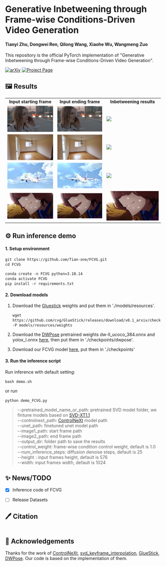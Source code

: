 # Generative Inbetweening through Frame-wise Conditions-Driven Video Generation
#### Tianyi Zhu,  Dongwei Ren, Qilong Wang, Xiaohe Wu, Wangmeng Zuo
This repository is the official PyTorch implementation of "Generative Inbetweening through Frame-wise Conditions-Driven Video Generation".

[![arXiv](https://img.shields.io/badge/arXiv-2412.xxxx-b31b1b.svg)]()
[![Project Page](https://img.shields.io/badge/Project-Website-green)](https://fcvg-inbetween.github.io/)

## 🖼️ Results

<table class="center">
    <tr style="font-weight: bolder;text-align:center;">
        <td>Input starting frame</td>
        <td>Input ending frame</td>
        <td>Inbetweening results</td>
    </tr>
  <tr>
  <td>
    <img src=example/real/003/00.png width="250">
  </td>
  <td>
    <img src=example/real/003/24.png width="250">
  </td>
  <td>
    <img src=example/real/003/out.gif width="250">
  </td>
  </tr>
  <tr>
  <td>
    <img src=example/real/002/00.png width="250">
  </td>
  <td>
    <img src=example/real/002/24.png width="250">
  </td>
  <td>
    <img src=example/real/002/out.gif width="250">
  </td>
  </tr>
  <tr>
  <td>
    <img src=example/animation/003/00.jpg width="250">
  </td>
  <td>
    <img src=example/animation/003/24.jpg width="250">
  </td>
  <td>
    <img src=example/animation/003/out.gif width="250">
  </td>
  </tr> 
  <tr>
  <td>
    <img src=example/animation/002/00.png width="250">
  </td>
  <td>
    <img src=example/animation/002/24.png width="250">
  </td>
  <td>
    <img src=example/animation/002/out.gif width="250">
  </td>
  </tr> 
</table>



## ⚙️ Run inference demo
#### 1. Setup environment

```shell
git clone https://github.com/Tian-one/FCVG.git
cd FCVG
```

```
conda create -n FCVG python=3.10.14
conda activate FCVG
pip install -r requirements.txt
```

#### 2. Download models

1. Download the [Gluestick](https://github.com/cvg/GlueStick) weights and put them in './models/resources'.

   ```
   wget https://github.com/cvg/GlueStick/releases/download/v0.1_arxiv/checkpoint_GlueStick_MD.tar -P models/resources/weights
   ```

2. Download the  [DWPose](https://github.com/IDEA-Research/DWPose) pretrained weights dw-ll_ucoco_384.onnx and yolox_l.onnx [here](https://drive.google.com/drive/folders/1Ftv-jR4R8VtnOyy38EVLRa0yLz0-BnUY?usp=sharing), then put them in './checkpoints/dwpose'. 

3. Download our FCVG model [here](https://drive.google.com/drive/folders/1qIvr9WO8qk3NUdztxweTmexfkHt8oRDB?usp=sharing), put them in './checkpoints'

#### 3. Run the inference script

Run inference with default setting:

``` shell
bash demo.sh
```

or run

```
python demo_FCVG.py 
```

>   --pretrained_model_name_or_path: pretrained SVD model folder, we fintune models based on [SVD-XT1.1](https://huggingface.co/stabilityai/stable-video-diffusion-img2vid-xt-1-1)\
>   --controlnext_path:  [ControlNeXt](https://github.com/dvlab-research/ControlNeXt) model path\
>   --unet_path: finetuned unet model path\
>   --image1_path: start frame path\
>   --image2_path: end frame path\
>   --output_dir: folder path to save the results\
>   --control_weight: frame-wise condition control weight, default is 1.0\
>   --num_inference_steps: diffusion denoise steps, default is 25\
>   --height : input frames height, default is 576\
>   --width: input frames width, default is 1024



## ✨ News/TODO

- [x] Inference code of FCVG
- [ ] Release  Datasets



## 🖊️ Citation

```bibtex

```



## 💞 Acknowledgements

Thanks for the work of [ControlNeXt](https://github.com/dvlab-research/ControlNeXt), [svd_keyframe_interpolation](https://github.com/jeanne-wang/svd_keyframe_interpolation), [GlueStick](https://github.com/cvg/GlueStick), [DWPose](https://github.com/IDEA-Research/DWPose). Our code is based on the implementation of them.
